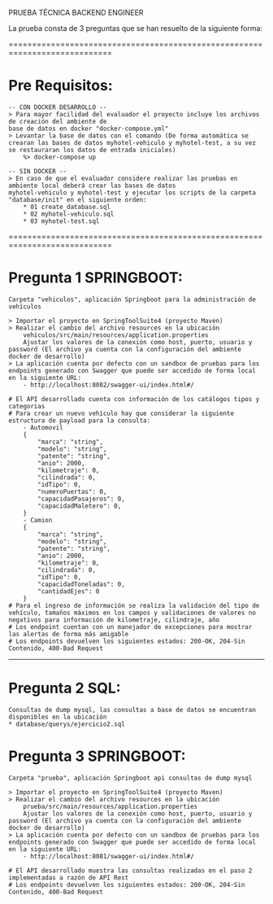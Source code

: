 PRUEBA TÉCNICA BACKEND ENGINEER

La prueba consta de 3 preguntas que se han resuelto de la siguiente forma:

============================================================================
# Pre Requisitos: 
    -- CON DOCKER DESARROLLO --
    > Para mayor facilidad del evaluador el proyecto incluye los archivos de creación del ambiente de 
    base de datos en docker "docker-compose.yml"
    > Levantar la base de datos con el comando (De forma automática se crearan las bases de datos myhotel-vehiculo y myhotel-test, a su vez se restauraran los datos de entrada iniciales)
        %> docker-compose up
    
    -- SIN DOCKER --
    > En caso de que el evaluador considere realizar las pruebas en ambiente local deberá crear las bases de datos
    myhotel-vehiculo y myhotel-test y ejecutar los scripts de la carpeta "database/init" en el siguiente orden:
        * 01 create_database.sql
        * 02 myhotel-vehiculo.sql
        * 03 myhotel-test.sql
============================================================================

# Pregunta 1 SPRINGBOOT: 
    Carpeta "vehiculos", aplicación Springboot para la administración de vehículos

    > Importar el proyecto en SpringToolSuite4 (proyecto Maven)
    > Realizar el cambio del archivo resources en la ubicación 
        vehiculos/src/main/resources/application.properties
        Ajustar los valores de la conexión como host, puerto, usuario y password (El archivo ya cuenta con la configuración del ambiente docker de desarrollo)
    > La aplicación cuenta por defecto con un sandbox de pruebas para los endpoints generado con Swagger que puede ser accedido de forma local en la siguiente URL:
        - http://localhost:8082/swagger-ui/index.html#/
    
    # El API desarrollado cuenta con información de los catálogos tipos y categorias
    # Para crear un nuevo vehículo hay que considerar la siguiente estructura de payload para la consulta:
        - Automovil
        {
            "marca": "string",
            "modelo": "string",
            "patente": "string",
            "anio": 2000,
            "kilometraje": 0,
            "cilindrada": 0,
            "idTipo": 0,
            "numeroPuertas": 0,
            "capacidadPasajeros": 0,
            "capacidadMaletero": 0,
        }
        - Camion
        {
            "marca": "string",
            "modelo": "string",
            "patente": "string",
            "anio": 2000,
            "kilometraje": 0,
            "cilindrada": 0,
            "idTipo": 0,
            "capacidadToneladas": 0,
            "cantidadEjes": 0
        }
    # Para el ingreso de información se realiza la validación del tipo de vehículo, tamaños máximos en los campos y validaciones de valores no negativos para información de kilometraje, cilindraje, año
    # Los endpoint cuentan con un manejador de excepciones para mostrar las alertas de forma más amigable
    # Los endpoints devuelven los siguientes estados: 200-OK, 204-Sin Contenido, 400-Bad Request
    
------------------------------------------------------------------------
# Pregunta 2 SQL: 
    Consultas de dump mysql, las consultas a base de datos se encuentran disponibles en la ubicación 
    * database/querys/ejercicio2.sql

# Pregunta 3 SPRINGBOOT: 
    Carpeta "prueba", aplicación Springboot api consultas de dump mysql

    > Importar el proyecto en SpringToolSuite4 (proyecto Maven)
    > Realizar el cambio del archivo resources en la ubicación 
        prueba/src/main/resources/application.properties
        Ajustar los valores de la conexión como host, puerto, usuario y password (El archivo ya cuenta con la configuración del ambiente docker de desarrollo)
    > La aplicación cuenta por defecto con un sandbox de pruebas para los endpoints generado con Swagger que puede ser accedido de forma local en la siguiente URL:
        - http://localhost:8081/swagger-ui/index.html#/
    
    # El API desarrollado muestra las consultas realizadas en el paso 2 implementadas a razón de API Rest
    # Los endpoints devuelven los siguientes estados: 200-OK, 204-Sin Contenido, 400-Bad Request